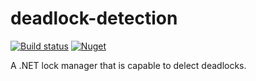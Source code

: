 deadlock-detection
==================

[![Build status](https://ci.appveyor.com/api/projects/status/k9ui96cq0828bf3d)](https://ci.appveyor.com/project/itgloballlc/deadlock-detection/branch/master)
[![Nuget](https://img.shields.io/nuget/v/ITGlobal.DeadlockDetection.svg)](https://www.nuget.org/packages/ITGlobal.DeadlockDetection)

A .NET lock manager that is capable to delect deadlocks.